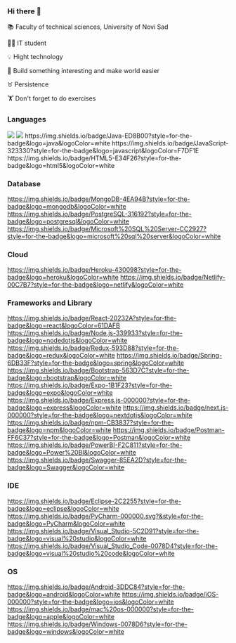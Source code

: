 ### Hi there 👋


 :books: Faculty of technical sciences, University of Novi Sad
 
 :student: IT student
 
 :bulb: Hight technology
 
 :hammer: Build something interesting and make world easier
 
 :taurus: Persistence
 
 :weight_lifting: Don't forget to do exercises
 
 ### Languages 
 
 <img src="https://img.shields.io/badge/C-00599C?style=for-the-badge&logo=c&logoColor=white" />
 <img src="https://img.shields.io/badge/C%23-239120?style=for-the-badge&logo=c-sharp&logoColor=white">
 https://img.shields.io/badge/Java-ED8B00?style=for-the-badge&logo=java&logoColor=white
 https://img.shields.io/badge/JavaScript-323330?style=for-the-badge&logo=javascript&logoColor=F7DF1E
 https://img.shields.io/badge/HTML5-E34F26?style=for-the-badge&logo=html5&logoColor=white
 
 ### Database
 https://img.shields.io/badge/MongoDB-4EA94B?style=for-the-badge&logo=mongodb&logoColor=white
 https://img.shields.io/badge/PostgreSQL-316192?style=for-the-badge&logo=postgresql&logoColor=white
 https://img.shields.io/badge/Microsoft%20SQL%20Server-CC2927?style=for-the-badge&logo=microsoft%20sql%20server&logoColor=white
 
 ### Cloud
 https://img.shields.io/badge/Heroku-430098?style=for-the-badge&logo=heroku&logoColor=white
 https://img.shields.io/badge/Netlify-00C7B7?style=for-the-badge&logo=netlify&logoColor=white
 
 ### Frameworks and Library
 https://img.shields.io/badge/React-20232A?style=for-the-badge&logo=react&logoColor=61DAFB
 https://img.shields.io/badge/Node.js-339933?style=for-the-badge&logo=nodedotjs&logoColor=white
 https://img.shields.io/badge/Redux-593D88?style=for-the-badge&logo=redux&logoColor=white
 https://img.shields.io/badge/Spring-6DB33F?style=for-the-badge&logo=spring&logoColor=white
 https://img.shields.io/badge/Bootstrap-563D7C?style=for-the-badge&logo=bootstrap&logoColor=white
 https://img.shields.io/badge/Expo-1B1F23?style=for-the-badge&logo=expo&logoColor=white
 https://img.shields.io/badge/Express.js-000000?style=for-the-badge&logo=express&logoColor=white
 https://img.shields.io/badge/next.js-000000?style=for-the-badge&logo=nextdotjs&logoColor=white
 https://img.shields.io/badge/npm-CB3837?style=for-the-badge&logo=npm&logoColor=white
 https://img.shields.io/badge/Postman-FF6C37?style=for-the-badge&logo=Postman&logoColor=white
 https://img.shields.io/badge/PowerBI-F2C811?style=for-the-badge&logo=Power%20BI&logoColor=white
 https://img.shields.io/badge/Swagger-85EA2D?style=for-the-badge&logo=Swagger&logoColor=white
 
 ### IDE
 https://img.shields.io/badge/Eclipse-2C2255?style=for-the-badge&logo=eclipse&logoColor=white
 https://img.shields.io/badge/PyCharm-000000.svg?&style=for-the-badge&logo=PyCharm&logoColor=white
 https://img.shields.io/badge/Visual_Studio-5C2D91?style=for-the-badge&logo=visual%20studio&logoColor=white
 https://img.shields.io/badge/Visual_Studio_Code-0078D4?style=for-the-badge&logo=visual%20studio%20code&logoColor=white
 
 ### OS
 https://img.shields.io/badge/Android-3DDC84?style=for-the-badge&logo=android&logoColor=white
 https://img.shields.io/badge/iOS-000000?style=for-the-badge&logo=ios&logoColor=white
 https://img.shields.io/badge/mac%20os-000000?style=for-the-badge&logo=apple&logoColor=white
 https://img.shields.io/badge/Windows-0078D6?style=for-the-badge&logo=windows&logoColor=white
 




